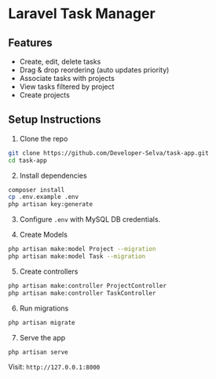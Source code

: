# Laravel Task Manager

## Features
- Create, edit, delete tasks
- Drag & drop reordering (auto updates priority)
- Associate tasks with projects
- View tasks filtered by project
- Create projects

## Setup Instructions

1. Clone the repo
```bash
git clone https://github.com/Developer-Selva/task-app.git
cd task-app
```

2. Install dependencies
```bash
composer install
cp .env.example .env
php artisan key:generate
```

3. Configure `.env` with MySQL DB credentials.

4. Create Models
```bash
php artisan make:model Project --migration
php artisan make:model Task --migration
```
5. Create controllers
```bash
php artisan make:controller ProjectController 
php artisan make:controller TaskController
```
6. Run migrations
```bash
php artisan migrate
```

7. Serve the app
```bash
php artisan serve
```

Visit: `http://127.0.0.1:8000`